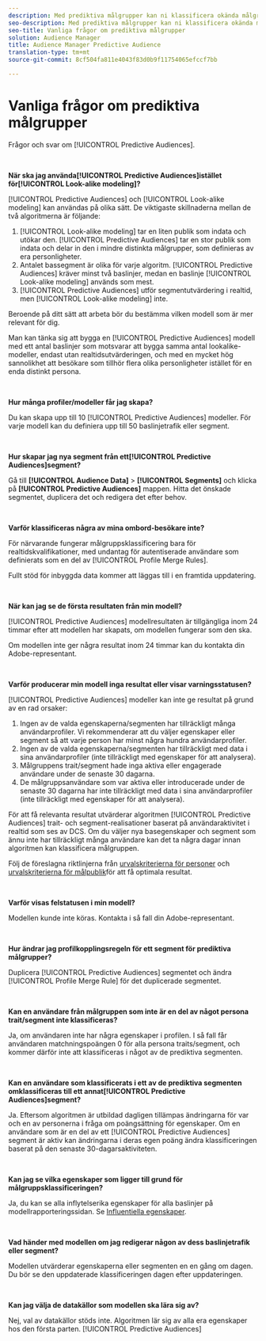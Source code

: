 ```yaml
---
description: Med prediktiva målgrupper kan ni klassificera okända målgrupper i distinkta personligheter i realtid med datavetenskap.
seo-description: Med prediktiva målgrupper kan ni klassificera okända målgrupper i distinkta personligheter i realtid med datavetenskap.
seo-title: Vanliga frågor om prediktiva målgrupper
solution: Audience Manager
title: Audience Manager Predictive Audience
translation-type: tm+mt
source-git-commit: 8cf504fa811e4043f83d0b9f11754065efccf7bb

---
```



# Vanliga frågor om prediktiva målgrupper

Frågor och svar om [!UICONTROL Predictive Audiences].

 

**När ska jag använda[!UICONTROL Predictive Audiences]istället för[!UICONTROL Look-alike modeling]?**

[!UICONTROL Predictive Audiences] och [!UICONTROL Look-alike modeling] kan användas på olika sätt. De viktigaste skillnaderna mellan de två algoritmerna är följande:

1. [!UICONTROL Look-alike modeling] tar en liten publik som indata och utökar den. [!UICONTROL Predictive Audiences] tar en stor publik som indata och delar in den i mindre distinkta målgrupper, som definieras av era personligheter.
1. Antalet bassegment är olika för varje algoritm. [!UICONTROL Predictive Audiences] kräver minst två baslinjer, medan en baslinje [!UICONTROL Look-alike modeling] används som mest.
1. [!UICONTROL Predictive Audiences] utför segmentutvärdering i realtid, men [!UICONTROL Look-alike modeling] inte.

Beroende på ditt sätt att arbeta bör du bestämma vilken modell som är mer relevant för dig.

Man kan tänka sig att bygga en [!UICONTROL Predictive Audiences] modell med ett antal baslinjer som motsvarar att bygga samma antal lookalike-modeller, endast utan realtidsutvärderingen, och med en mycket hög sannolikhet att besökare som tillhör flera olika personligheter istället för en enda distinkt persona.

 

**Hur många profiler/modeller får jag skapa?**

Du kan skapa upp till 10 [!UICONTROL Predictive Audiences] modeller. För varje modell kan du definiera upp till 50 baslinjetrafik eller segment.

 

**Hur skapar jag nya segment från ett[!UICONTROL Predictive Audiences]segment?**

Gå till **[!UICONTROL Audience Data]** > **[!UICONTROL Segments]** och klicka på **[!UICONTROL Predictive Audiences]** mappen. Hitta det önskade segmentet, duplicera det och redigera det efter behov.

 

**Varför klassificeras några av mina ombord-besökare inte?**

För närvarande fungerar målgruppsklassificering bara för realtidskvalifikationer, med undantag för autentiserade användare som definierats som en del av [!UICONTROL Profile Merge Rules].

Fullt stöd för inbyggda data kommer att läggas till i en framtida uppdatering.

 

**När kan jag se de första resultaten från min modell?**

[!UICONTROL Predictive Audiences] modellresultaten är tillgängliga inom 24 timmar efter att modellen har skapats, om modellen fungerar som den ska.

Om modellen inte ger några resultat inom 24 timmar kan du kontakta din Adobe-representant.

 

**Varför producerar min modell inga resultat eller visar varningsstatusen?**

[!UICONTROL Predictive Audiences] modeller kan inte ge resultat på grund av en rad orsaker:

1. Ingen av de valda egenskaperna/segmenten har tillräckligt många användarprofiler. Vi rekommenderar att du väljer egenskaper eller segment så att varje person har minst några hundra användarprofiler.
1. Ingen av de valda egenskaperna/segmenten har tillräckligt med data i sina användarprofiler (inte tillräckligt med egenskaper för att analysera).
1. Målgruppens trait/segment hade inga aktiva eller engagerade användare under de senaste 30 dagarna.
1. De målgruppsanvändare som var aktiva eller introducerade under de senaste 30 dagarna har inte tillräckligt med data i sina användarprofiler (inte tillräckligt med egenskaper för att analysera).

För att få relevanta resultat utvärderar algoritmen [!UICONTROL Predictive Audiences] trait- och segment-realisationer baserat på användaraktivitet i realtid som ses av DCS. Om du väljer nya basegenskaper och segment som ännu inte har tillräckligt många användare kan det ta några dagar innan algoritmen kan klassificera målgruppen.

Följ de föreslagna riktlinjerna från [urvalskriterierna för personer](../features/algorithmic-models/predictive-audiences.md#selection-personas) och [urvalskriterierna för målpublik](../features/algorithmic-models/predictive-audiences.md#selection-audience)för att få optimala resultat.

 

**Varför visas felstatusen i min modell?**

Modellen kunde inte köras. Kontakta i så fall din Adobe-representant.

 

**Hur ändrar jag profilkopplingsregeln för ett segment för prediktiva målgrupper?**

Duplicera [!UICONTROL Predictive Audiences] segmentet och ändra [!UICONTROL Profile Merge Rule] för det duplicerade segmentet.

 

**Kan en användare från målgruppen som inte är en del av något persona trait/segment inte klassificeras?**

Ja, om användaren inte har några egenskaper i profilen. I så fall får användaren matchningspoängen 0 för alla persona traits/segment, och kommer därför inte att klassificeras i något av de prediktiva segmenten.

 

**Kan en användare som klassificerats i ett av de prediktiva segmenten omklassificeras till ett annat[!UICONTROL Predictive Audiences]segment?**

Ja. Eftersom algoritmen är utbildad dagligen tillämpas ändringarna för var och en av personerna i fråga om poängsättning för egenskaper. Om en användare som är en del av ett [!UICONTROL Predictive Audiences] segment är aktiv kan ändringarna i deras egen poäng ändra klassificeringen baserat på den senaste 30-dagarsaktiviteten.

 

**Kan jag se vilka egenskaper som ligger till grund för målgruppsklassificeringen?**

Ja, du kan se alla inflytelserika egenskaper för alla baslinjer på modellrapporteringssidan. Se [Influentiella egenskaper](../features/algorithmic-models/predictive-audiences-reporting.md#influential-traits).

 

**Vad händer med modellen om jag redigerar någon av dess baslinjetrafik eller segment?**

Modellen utvärderar egenskaperna eller segmenten en en gång om dagen. Du bör se den uppdaterade klassificeringen dagen efter uppdateringen.

 

**Kan jag välja de datakällor som modellen ska lära sig av?**

Nej, val av datakällor stöds inte. Algoritmen lär sig av alla era egenskaper hos den första parten. [!UICONTROL Predictive Audiences]